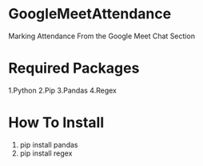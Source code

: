 # GoogleMeetAttendance
Marking Attendance From the Google Meet Chat Section

# Required Packages
1.Python 
2.Pip
3.Pandas 
4.Regex

# How To Install

1. pip install pandas 
2. pip install regex

